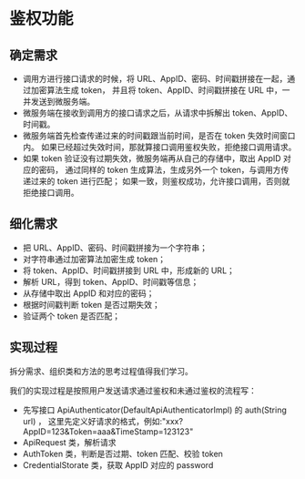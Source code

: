 
# 鉴权功能

## 确定需求

- 调用方进行接口请求的时候，将 URL、AppID、密码、时间戳拼接在一起，通过加密算法生成 token，
    并且将 token、AppID、时间戳拼接在 URL 中，一并发送到微服务端。
- 微服务端在接收到调用方的接口请求之后，从请求中拆解出 token、AppID、时间戳。
- 微服务端首先检查传递过来的时间戳跟当前时间，是否在 token 失效时间窗口内。
    如果已经超过失效时间，那就算接口调用鉴权失败，拒绝接口调用请求。
- 如果 token 验证没有过期失效，微服务端再从自己的存储中，取出 AppID 对应的密码，
    通过同样的 token 生成算法，生成另外一个 token，与调用方传递过来的 token 进行匹配；
    如果一致，则鉴权成功，允许接口调用，否则就拒绝接口调用。

## 细化需求
- 把 URL、AppID、密码、时间戳拼接为一个字符串；
- 对字符串通过加密算法加密生成 token；
- 将 token、AppID、时间戳拼接到 URL 中，形成新的 URL；
- 解析 URL，得到 token、AppID、时间戳等信息；
- 从存储中取出 AppID 和对应的密码；
- 根据时间戳判断 token 是否过期失效；
- 验证两个 token 是否匹配；

## 实现过程

拆分需求、组织类和方法的思考过程值得我们学习。

我们的实现过程是按照用户发送请求通过鉴权和未通过鉴权的流程写：

- 先写接口 ApiAuthenticator(DefaultApiAuthenticatorImpl) 的 auth(String url) ，
    这里先定义好请求的格式，例如:"xxx?AppID=123&Token=aaa&TimeStamp=123123"
- ApiRequest 类，解析请求
- AuthToken 类，判断是否过期、token 匹配、校验 token
- CredentialStorate 类，获取 AppID 对应的 password